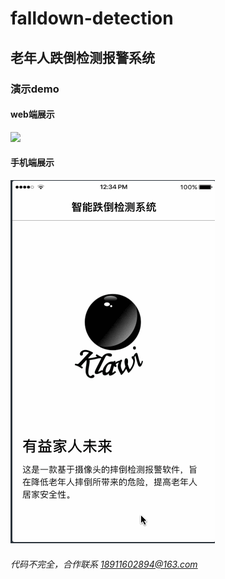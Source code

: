 # falldown-detection
## 老年人跌倒检测报警系统

### 演示demo

#### web端展示
<img src="https://github.com/shuyuFranky/falldown-detection/blob/master/public/gif/no2.gif"></img>
#### 手机端展示
<img src="https://github.com/shuyuFranky/falldown-detection/blob/master/public/gif/no.2_ip.gif"></img>

###### 代码不完全，合作联系 18911602894@163.com
